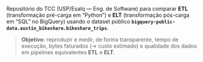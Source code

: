 Repositório do TCC (USP/Esalq — Eng. de Software) para comparar **ETL** (transformação pré-carga em “Python”) e **ELT** (transformação pós-carga em “SQL” no BigQuery) usando o dataset público **`bigquery-public-data.austin_bikeshare.bikeshare_trips`**.

> **Objetivo:** reproduzir e medir, de forma transparente, tempo de execução, bytes faturados (→ custo estimado) e qualidade dos dados em pipelines equivalentes **ETL** e **ELT**.
